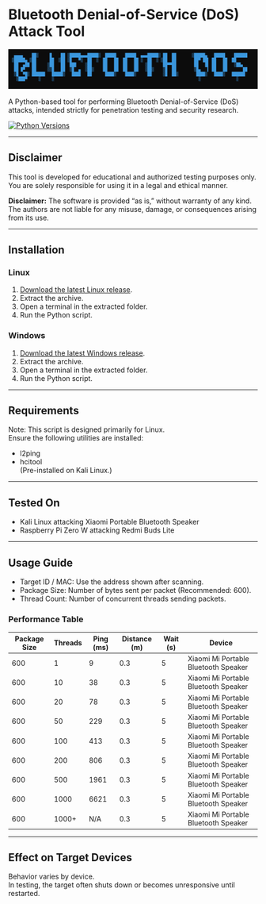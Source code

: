 # Bluetooth Denial-of-Service (DoS) Attack Tool

![Logo](src/images/logo.png)

A Python-based tool for performing Bluetooth Denial-of-Service (DoS) attacks, intended strictly for penetration testing and security research.

[![Python Versions](https://img.shields.io/pypi/pyversions/Django.svg)](https://www.python.org/)

---

## Disclaimer

This tool is developed for educational and authorized testing purposes only.  
You are solely responsible for using it in a legal and ethical manner.

**Disclaimer:** The software is provided “as is,” without warranty of any kind. The authors are not liable for any misuse, damage, or consequences arising from its use.

---

## Installation

### Linux
1. [Download the latest Linux release](https://github.com/Jvr2022/Bluetooth-DOS-Attack/releases).
2. Extract the archive.
3. Open a terminal in the extracted folder.
4. Run the Python script.

### Windows
1. [Download the latest Windows release](https://github.com/Jvr2022/Bluetooth-DOS-Attack/releases).
2. Extract the archive.
3. Open a terminal in the extracted folder.
4. Run the Python script.

---

## Requirements

Note: This script is designed primarily for Linux.  
Ensure the following utilities are installed:
- l2ping
- hcitool  
(Pre-installed on Kali Linux.)

---

## Tested On

- Kali Linux attacking Xiaomi Portable Bluetooth Speaker
- Raspberry Pi Zero W attacking Redmi Buds Lite

---

## Usage Guide

- Target ID / MAC: Use the address shown after scanning.
- Package Size: Number of bytes sent per packet (Recommended: 600).
- Thread Count: Number of concurrent threads sending packets.

### Performance Table

| Package Size | Threads | Ping (ms) | Distance (m) | Wait (s) | Device |
|--------------|---------|-----------|--------------|----------|--------|
| 600          | 1       | 9         | 0.3          | 5        | Xiaomi Mi Portable Bluetooth Speaker |
| 600          | 10      | 38        | 0.3          | 5        | Xiaomi Mi Portable Bluetooth Speaker |
| 600          | 20      | 78        | 0.3          | 5        | Xiaomi Mi Portable Bluetooth Speaker |
| 600          | 50      | 229       | 0.3          | 5        | Xiaomi Mi Portable Bluetooth Speaker |
| 600          | 100     | 413       | 0.3          | 5        | Xiaomi Mi Portable Bluetooth Speaker |
| 600          | 200     | 806       | 0.3          | 5        | Xiaomi Mi Portable Bluetooth Speaker |
| 600          | 500     | 1961      | 0.3          | 5        | Xiaomi Mi Portable Bluetooth Speaker |
| 600          | 1000    | 6621      | 0.3          | 5        | Xiaomi Mi Portable Bluetooth Speaker |
| 600          | 1000+   | N/A       | 0.3          | 5        | Xiaomi Mi Portable Bluetooth Speaker |

---

## Effect on Target Devices

Behavior varies by device.  
In testing, the target often shuts down or becomes unresponsive until restarted.